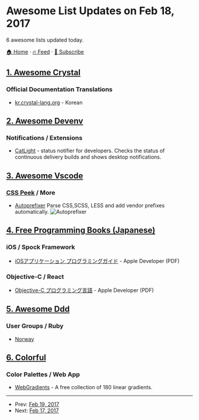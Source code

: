 # Awesome List Updates on Feb 18, 2017

6 awesome lists updated today.

[🏠 Home](/README.md) · [🔥 Feed](https://test.trackawesomelist.com/feed.xml) · [📮 Subscribe](https://trackawesomelist.us17.list-manage.com/subscribe?u=d2f0117aa829c83a63ec63c2f&id=36a103854c)



## [1. Awesome Crystal](/content/veelenga/awesome-crystal/README.md)

### Official Documentation Translations

*   [kr.crystal-lang.org](https://kr.crystal-lang.org/) - Korean

## [2. Awesome Devenv](/content/jondot/awesome-devenv/README.md)

### Notifications / Extensions

*   [CatLight](https://catlight.io) - status notifier for developers. Checks the status of continuous delivery builds and shows desktop notifications.

## [3. Awesome Vscode](/content/viatsko/awesome-vscode/README.md)

### [CSS Peek](https://marketplace.visualstudio.com/items?itemName=pranaygp.vscode-css-peek) / More

*   [Autoprefixer](https://marketplace.visualstudio.com/items?itemName=mrmlnc.vscode-autoprefixer)
    Parse CSS,SCSS, LESS and add vendor prefixes automatically.
    ![Autoprefixer](https://cloud.githubusercontent.com/assets/7034281/16823311/da82a3c6-496b-11e6-8d95-0bebbf0b9607.gif)

## [4. Free Programming Books (Japanese)](/content/EbookFoundation/free-programming-books/books/free-programming-books-ja/README.md)

### iOS / Spock Framework

*   [iOSアプリケーション プログラミングガイド](https://developer.apple.com/jp/documentation/iPhone/Conceptual/iPhoneOSProgrammingGuide/Introduction/Introduction.html) - Apple Developer (PDF)

### Objective-C / React

*   [Objective-C プログラミング言語](https://developer.apple.com/jp/documentation/ProgrammingWithObjectiveC.pdf) - Apple Developer (PDF)

## [5. Awesome Ddd](/content/heynickc/awesome-ddd/README.md)

### User Groups / Ruby

*   [Norway](https://www.meetup.com/dddnorway/)

## [6. Colorful](/content/Siddharth11/Colorful/README.md)

### Color Palettes / Web App

*   [WebGradients](https://webgradients.com/) - A free collection of 180 linear gradients.

---

- Prev: [Feb 19, 2017](/content/2017/02/19/README.md)
- Next: [Feb 17, 2017](/content/2017/02/17/README.md)